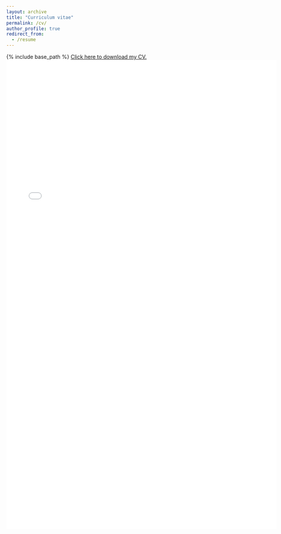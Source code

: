 ```yaml
---
layout: archive
title: "Curriculum vitae"
permalink: /cv/
author_profile: true
redirect_from:
  - /resume
---
```


{% include base_path %}
<a href="/files/ckbuhler_cv.pdf" target="_blank">Click here to download my CV.</a>
<embed src="/files/ckbuhler_cv.pdf" width="720px" height="1250px" />
